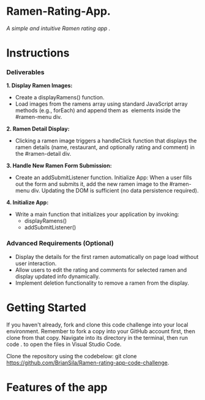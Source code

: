 # Ramen-Rating-App. 

*A simple and intuitive Ramen rating app .*

# Instructions

### Deliverables

**1. Display Ramen Images:**

* Create a displayRamens() function.
* Load images from the ramens array using standard JavaScript array methods (e.g., forEach) and append them as <img> elements inside the #ramen-menu div.
  
**2. Ramen Detail Display:**

* Clicking a ramen image triggers a handleClick function that displays the ramen details (name, restaurant, and optionally rating and comment) in the #ramen-detail div.

**3. Handle New Ramen Form Submission:**

* Create an addSubmitListener function.
Initialize App: When a user fills out the form and submits it, add the new ramen image to the #ramen-menu div. Updating the DOM is sufficient (no data persistence required).

**4. Initialize App:**

* Write a main function that initializes your application by invoking:
  * displayRamens()
  * addSubmitListener()

### Advanced Requirements (Optional)

* Display the details for the first ramen automatically on page load without user interaction.
* Allow users to edit the rating and comments for selected ramen and display updated info dynamically.
* Implement deletion functionality to remove a ramen from the display.
  
# Getting Started
If you haven't already, fork and clone this code challenge into your local environment. Remember to fork a copy into your GitHub account first, then clone from that copy. Navigate into its directory in the terminal, then run code . to open the files in Visual Studio Code.

Clone the repository using the codebelow:
git clone https://github.com/BrianSila/Ramen-rating-app-code-challenge.

# Features of the app
